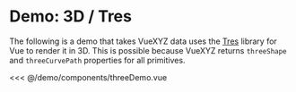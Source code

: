 <script setup>
    import ThreeDemo from './components/threeDemo.vue';
</script>

# Demo: 3D / Tres

The following is a demo that takes VueXYZ data uses the [Tres](https://tresjs.org/) library for Vue to render it in 3D. This is possible because VueXYZ returns `threeShape` and `threeCurvePath` properties for all primitives.

<ThreeDemo />

<<< @/demo/components/threeDemo.vue
